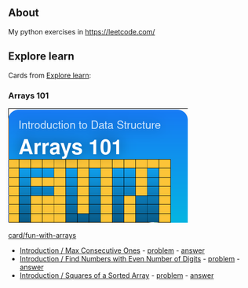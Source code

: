 ## About

My python exercises in https://leetcode.com/

## Explore learn

Cards from [Explore learn](https://leetcode.com/explore/learn/):

### Arrays 101

![card_Arrays101](.assets/card_Arrays101.png)

[card/fun-with-arrays](https://leetcode.com/explore/learn/card/fun-with-arrays/)

- [Introduction / Max Consecutive Ones](https://leetcode.com/explore/learn/card/fun-with-arrays/521/introduction/3238/) - [problem](https://leetcode.com/problems/max-consecutive-ones) - [answer](problems/test_max_consecutive_ones.py)
- [Introduction / Find Numbers with Even Number of Digits](https://leetcode.com/explore/learn/card/fun-with-arrays/521/introduction/3237/) - [problem](https://leetcode.com/problems/find-numbers-with-even-number-of-digits) - [answer](problems/test_find_numbers_with_even_number_of_digits.py)
- [Introduction / Squares of a Sorted Array](https://leetcode.com/explore/learn/card/fun-with-arrays/521/introduction/3240/) - [problem](https://leetcode.com/problems/squares-of-a-sorted-array) - [answer](problems/test_squares_of_a_sorted_array.py)
